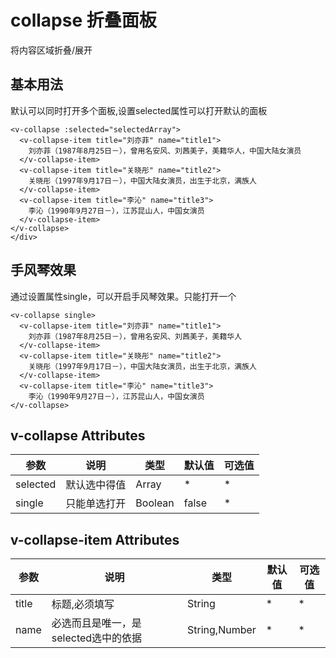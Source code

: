 # collapse 折叠面板

将内容区域折叠/展开

## 基本用法

默认可以同时打开多个面板,设置selected属性可以打开默认的面板

<ClientOnly>
  <collapse-demo/>
</ClientOnly>

```vue
<v-collapse :selected="selectedArray">
  <v-collapse-item title="刘亦菲" name="title1">
    刘亦菲（1987年8月25日－），曾用名安风、刘茜美子，美籍华人，中国大陆女演员
  </v-collapse-item>
  <v-collapse-item title="关晓彤" name="title2">
    关晓彤（1997年9月17日－），中国大陆女演员，出生于北京，满族人
  </v-collapse-item>
  <v-collapse-item title="李沁" name="title3">
    李沁（1990年9月27日－），江苏昆山人，中国女演员
  </v-collapse-item>
</v-collapse>
</div>
```

## 手风琴效果

通过设置属性single，可以开启手风琴效果。只能打开一个

<ClientOnly>
  <collapse-single-demo/>
</ClientOnly>

```vue
<v-collapse single>
  <v-collapse-item title="刘亦菲" name="title1">
    刘亦菲（1987年8月25日－），曾用名安风、刘茜美子，美籍华人
  </v-collapse-item>
  <v-collapse-item title="关晓彤" name="title2">
    关晓彤（1997年9月17日－），中国大陆女演员，出生于北京，满族人
  </v-collapse-item>
  <v-collapse-item title="李沁" name="title3">
    李沁（1990年9月27日－），江苏昆山人，中国女演员
</v-collapse>
```
## v-collapse Attributes

参数|说明|类型|默认值|可选值|
-|-|-|-|-|
selected|默认选中得值|Array|*|*|
single|只能单选打开|Boolean|false|*|

## v-collapse-item Attributes

参数|说明|类型|默认值|可选值|
-|-|-|-|-|
title|标题,必须填写|String|*|*|
name|必选而且是唯一，是selected选中的依据|String,Number|*|*|
